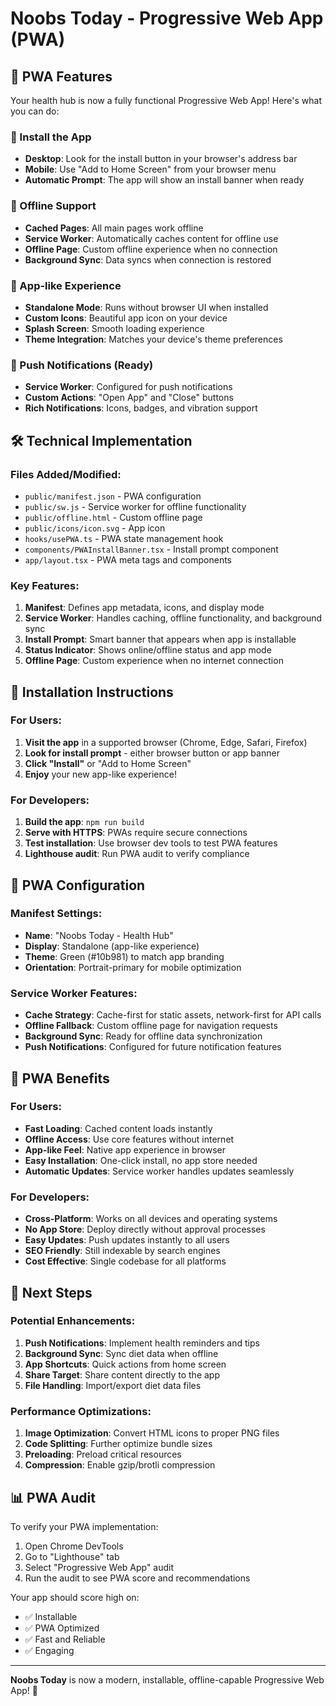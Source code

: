 # Noobs Today - Progressive Web App (PWA)

## 🚀 PWA Features

Your health hub is now a fully functional Progressive Web App! Here's what you can do:

### 📱 Install the App

- **Desktop**: Look for the install button in your browser's address bar
- **Mobile**: Use "Add to Home Screen" from your browser menu
- **Automatic Prompt**: The app will show an install banner when ready

### 🔄 Offline Support

- **Cached Pages**: All main pages work offline
- **Service Worker**: Automatically caches content for offline use
- **Offline Page**: Custom offline experience when no connection
- **Background Sync**: Data syncs when connection is restored

### 🎨 App-like Experience

- **Standalone Mode**: Runs without browser UI when installed
- **Custom Icons**: Beautiful app icon on your device
- **Splash Screen**: Smooth loading experience
- **Theme Integration**: Matches your device's theme preferences

### 🔔 Push Notifications (Ready)

- **Service Worker**: Configured for push notifications
- **Custom Actions**: "Open App" and "Close" buttons
- **Rich Notifications**: Icons, badges, and vibration support

## 🛠️ Technical Implementation

### Files Added/Modified:

- `public/manifest.json` - PWA configuration
- `public/sw.js` - Service worker for offline functionality
- `public/offline.html` - Custom offline page
- `public/icons/icon.svg` - App icon
- `hooks/usePWA.ts` - PWA state management hook
- `components/PWAInstallBanner.tsx` - Install prompt component
- `app/layout.tsx` - PWA meta tags and components

### Key Features:

1. **Manifest**: Defines app metadata, icons, and display mode
2. **Service Worker**: Handles caching, offline functionality, and background sync
3. **Install Prompt**: Smart banner that appears when app is installable
4. **Status Indicator**: Shows online/offline status and app mode
5. **Offline Page**: Custom experience when no internet connection

## 📱 Installation Instructions

### For Users:

1. **Visit the app** in a supported browser (Chrome, Edge, Safari, Firefox)
2. **Look for install prompt** - either browser button or app banner
3. **Click "Install"** or "Add to Home Screen"
4. **Enjoy** your new app-like experience!

### For Developers:

1. **Build the app**: `npm run build`
2. **Serve with HTTPS**: PWAs require secure connections
3. **Test installation**: Use browser dev tools to test PWA features
4. **Lighthouse audit**: Run PWA audit to verify compliance

## 🔧 PWA Configuration

### Manifest Settings:

- **Name**: "Noobs Today - Health Hub"
- **Display**: Standalone (app-like experience)
- **Theme**: Green (#10b981) to match app branding
- **Orientation**: Portrait-primary for mobile optimization

### Service Worker Features:

- **Cache Strategy**: Cache-first for static assets, network-first for API calls
- **Offline Fallback**: Custom offline page for navigation requests
- **Background Sync**: Ready for offline data synchronization
- **Push Notifications**: Configured for future notification features

## 🎯 PWA Benefits

### For Users:

- **Fast Loading**: Cached content loads instantly
- **Offline Access**: Use core features without internet
- **App-like Feel**: Native app experience in browser
- **Easy Installation**: One-click install, no app store needed
- **Automatic Updates**: Service worker handles updates seamlessly

### For Developers:

- **Cross-Platform**: Works on all devices and operating systems
- **No App Store**: Deploy directly without approval processes
- **Easy Updates**: Push updates instantly to all users
- **SEO Friendly**: Still indexable by search engines
- **Cost Effective**: Single codebase for all platforms

## 🚀 Next Steps

### Potential Enhancements:

1. **Push Notifications**: Implement health reminders and tips
2. **Background Sync**: Sync diet data when offline
3. **App Shortcuts**: Quick actions from home screen
4. **Share Target**: Share content directly to the app
5. **File Handling**: Import/export diet data files

### Performance Optimizations:

1. **Image Optimization**: Convert HTML icons to proper PNG files
2. **Code Splitting**: Further optimize bundle sizes
3. **Preloading**: Preload critical resources
4. **Compression**: Enable gzip/brotli compression

## 📊 PWA Audit

To verify your PWA implementation:

1. Open Chrome DevTools
2. Go to "Lighthouse" tab
3. Select "Progressive Web App" audit
4. Run the audit to see PWA score and recommendations

Your app should score high on:

- ✅ Installable
- ✅ PWA Optimized
- ✅ Fast and Reliable
- ✅ Engaging

---

**Noobs Today** is now a modern, installable, offline-capable Progressive Web App! 🎉

